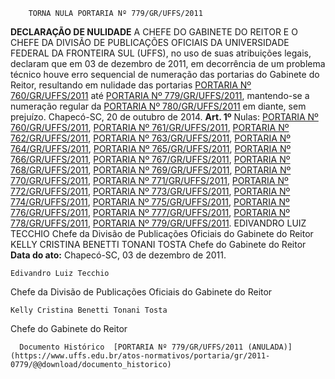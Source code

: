         TORNA NULA PORTARIA Nº 779/GR/UFFS/2011  

 **DECLARAÇÃO DE NULIDADE** A CHEFE DO GABINETE DO REITOR E O CHEFE DA DIVISÃO DE PUBLICAÇÕES OFICIAIS DA UNIVERSIDADE FEDERAL DA FRONTEIRA SUL (UFFS), no uso de suas atribuições legais, declaram que em 03 de dezembro de 2011, em decorrência de um problema técnico houve erro sequencial de numeração das portarias do Gabinete do Reitor, resultando em nulidade das portarias [PORTARIA Nº 760/GR/UFFS/2011](https://www.uffs.edu.br/atos-normativos/portaria/gr/2011-0760) até [PORTARIA Nº 779/GR/UFFS/2011](https://www.uffs.edu.br/atos-normativos/portaria/gr/2011-0779), mantendo-se a numeração regular da [PORTARIA Nº 780/GR/UFFS/2011](https://www.uffs.edu.br/atos-normativos/portaria/gr/2011-0780) em diante, sem prejuízo. Chapecó-SC, 20 de outubro de 2014.   **Art. 1º**  Nulas: [PORTARIA Nº 760/GR/UFFS/2011](https://www.uffs.edu.br/atos-normativos/portaria/gr/2011-0760), [PORTARIA Nº 761/GR/UFFS/2011](https://www.uffs.edu.br/atos-normativos/portaria/gr/2011-0761), [PORTARIA Nº 762/GR/UFFS/2011](https://www.uffs.edu.br/atos-normativos/portaria/gr/2011-0762), [PORTARIA Nº 763/GR/UFFS/2011](https://www.uffs.edu.br/atos-normativos/portaria/gr/2011-0763), [PORTARIA Nº 764/GR/UFFS/2011](https://www.uffs.edu.br/atos-normativos/portaria/gr/2011-0764), [PORTARIA Nº 765/GR/UFFS/2011](https://www.uffs.edu.br/atos-normativos/portaria/gr/2011-0765), [PORTARIA Nº 766/GR/UFFS/2011](https://www.uffs.edu.br/atos-normativos/portaria/gr/2011-0766), [PORTARIA Nº 767/GR/UFFS/2011](https://www.uffs.edu.br/atos-normativos/portaria/gr/2011-0767), [PORTARIA Nº 768/GR/UFFS/2011](https://www.uffs.edu.br/atos-normativos/portaria/gr/2011-0768), [PORTARIA Nº 769/GR/UFFS/2011](https://www.uffs.edu.br/atos-normativos/portaria/gr/2011-0769), [PORTARIA Nº 770/GR/UFFS/2011](https://www.uffs.edu.br/atos-normativos/portaria/gr/2011-0770), [PORTARIA Nº 771/GR/UFFS/2011](https://www.uffs.edu.br/atos-normativos/portaria/gr/2011-0771), [PORTARIA Nº 772/GR/UFFS/2011](https://www.uffs.edu.br/atos-normativos/portaria/gr/2011-0772), [PORTARIA Nº 773/GR/UFFS/2011](https://www.uffs.edu.br/atos-normativos/portaria/gr/2011-0773), [PORTARIA Nº 774/GR/UFFS/2011](https://www.uffs.edu.br/atos-normativos/portaria/gr/2011-0774), [PORTARIA Nº 775/GR/UFFS/2011](https://www.uffs.edu.br/atos-normativos/portaria/gr/2011-0775), [PORTARIA Nº 776/GR/UFFS/2011](https://www.uffs.edu.br/atos-normativos/portaria/gr/2011-0776), [PORTARIA Nº 777/GR/UFFS/2011](https://www.uffs.edu.br/atos-normativos/portaria/gr/2011-0777), [PORTARIA Nº 778/GR/UFFS/2011](https://www.uffs.edu.br/atos-normativos/portaria/gr/2011-0778), [PORTARIA Nº 779/GR/UFFS/2011](https://www.uffs.edu.br/atos-normativos/portaria/gr/2011-0779). EDIVANDRO LUIZ TECCHIO Chefe da Divisão de Publicações Oficiais do Gabinete do Reitor KELLY CRISTINA BENETTI TONANI TOSTA Chefe do Gabinete do Reitor        **Data do ato:** Chapecó-SC, 03 de dezembro de 2011.   
 

    Edivandro Luiz Tecchio   
 Chefe da Divisão de Publicações Oficiais do Gabinete do Reitor 

    Kelly Cristina Benetti Tonani Tosta   
 Chefe do Gabinete do Reitor 

      Documento Histórico  [PORTARIA Nº 779/GR/UFFS/2011 (ANULADA)](https://www.uffs.edu.br/atos-normativos/portaria/gr/2011-0779/@@download/documento_historico)     
      